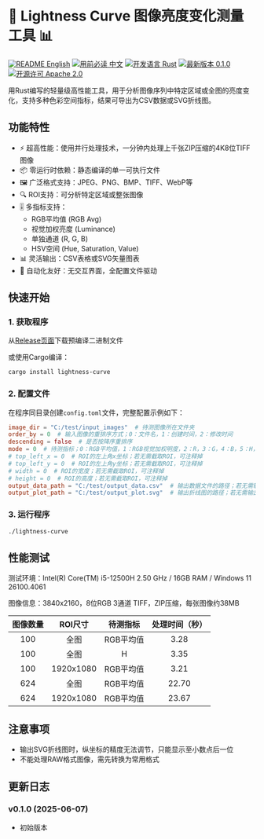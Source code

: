 # 📸 Lightness Curve 图像亮度变化测量工具 📊

[![README English](https://img.shields.io/badge/README-English-blue)](https://github.com/GarthTB/lightness-curve/blob/master/README_en.md)
[![用前必读 中文](https://img.shields.io/badge/用前必读-中文-red)](https://github.com/GarthTB/lightness-curve/blob/master/README.md)
[![开发语言 Rust](https://img.shields.io/badge/开发语言-Rust-brown)](https://www.rust-lang.org)
[![最新版本 0.1.0](https://img.shields.io/badge/最新版本-0.1.0-brightgreen)](https://github.com/GarthTB/lightness-curve/releases/latest)
[![开源许可 Apache 2.0](https://img.shields.io/badge/开源许可-Apache%202.0-royalblue)](https://www.apache.org/licenses/LICENSE-2.0)

用Rust编写的轻量级高性能工具，用于分析图像序列中特定区域或全图的亮度变化，支持多种色彩空间指标，结果可导出为CSV数据或SVG折线图。

## 功能特性

- ⚡ 超高性能：使用并行处理技术，一分钟内处理上千张ZIP压缩的4K8位TIFF图像
- 📦 零运行时依赖：静态编译的单一可执行文件
- 🖼️ 广泛格式支持：JPEG、PNG、BMP、TIFF、WebP等
- 🔍 ROI支持：可分析特定区域或整张图像
- 🎚️ 多指标支持：
    - RGB平均值 (RGB Avg)
    - 视觉加权亮度 (Luminance)
    - 单独通道 (R, G, B)
    - HSV空间 (Hue, Saturation, Value)
- 📊 灵活输出：CSV表格或SVG矢量图表
- 🤖 自动化友好：无交互界面，全配置文件驱动

## 快速开始

### 1. 获取程序

从[Release页面](https://github.com/GarthTB/lightness-curve/releases/latest)下载预编译二进制文件

或使用Cargo编译：

```bash
cargo install lightness-curve
```

### 2. 配置文件

在程序同目录创建`config.toml`文件，完整配置示例如下：

```toml
image_dir = "C:/test/input_images"  # 待测图像所在文件夹
order_by = 0  # 输入图像的重排序方式；0：文件名，1：创建时间，2：修改时间
descending = false  # 是否按降序重排序
mode = 0  # 待测指标；0：RGB平均值，1：RGB视觉加权明度，2：R，3：G，4：B，5：H，6：S，7：V
# top_left_x = 0  # ROI的左上角x坐标；若无需截取ROI，可注释掉
# top_left_y = 0  # ROI的左上角y坐标；若无需截取ROI，可注释掉
# width = 0  # ROI的宽度；若无需截取ROI，可注释掉
# height = 0  # ROI的高度；若无需截取ROI，可注释掉
output_data_path = "C:/test/output_data.csv"  # 输出数据文件的路径；若无需输出数据文件，可注释掉
output_plot_path = "C:/test/output_plot.svg"  # 输出折线图的路径；若无需输出折线图，可注释掉
```

### 3. 运行程序

```bash
./lightness-curve
```

## 性能测试

测试环境：Intel(R) Core(TM) i5-12500H 2.50 GHz / 16GB RAM / Windows 11 26100.4061

图像信息：3840x2160，8位RGB 3通道 TIFF，ZIP压缩，每张图像约38MB

| 图像数量 |   ROI尺寸   |  待测指标  | 处理时间（秒） |
|:----:|:---------:|:------:|:-------:|
| 100  |    全图     | RGB平均值 |  3.28   |
| 100  |    全图     |   H    |  3.35   |
| 100  | 1920x1080 | RGB平均值 |  3.21   |
| 624  |    全图     | RGB平均值 |  22.70  |
| 624  | 1920x1080 | RGB平均值 |  23.67  |

## 注意事项

- 输出SVG折线图时，纵坐标的精度无法调节，只能显示至小数点后一位
- 不能处理RAW格式图像，需先转换为常用格式

## 更新日志

### v0.1.0 (2025-06-07)

- 初始版本
